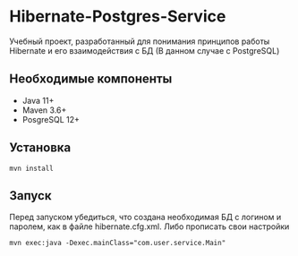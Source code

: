 # Hibernate-Postgres-Service
Учебный проект, разработанный для понимания принципов работы Hibernate и его взаимодействия с БД (В данном случае с PostgreSQL)
## Необходимые компоненты
+ Java 11+
+ Maven 3.6+
+ PosgreSQL 12+
## Установка
``
mvn install
``

## Запуск
Перед запуском убедиться, что создана необходимая БД с логином и паролем, как в файле hibernate.cfg.xml. Либо прописать свои настройки

``
mvn exec:java -Dexec.mainClass="com.user.service.Main"
``